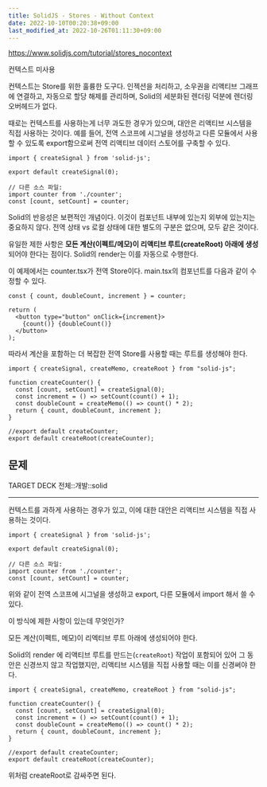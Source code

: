```yaml
---
title: SolidJS - Stores - Without Context
date: 2022-10-10T00:20:38+09:00
last_modified_at: 2022-10-26T01:11:30+09:00
---
```



https://www.solidjs.com/tutorial/stores_nocontext

컨텍스트 미사용

컨텍스트는 Store를 위한 훌륭한 도구다. 인젝션을 처리하고, 소우권을 리액티브 그래프에 연결하고, 자동으로 할당 해제를 관리하며, Solid의 세분화된 렌더링 덕분에 렌더링 오버헤드가 없다.

때로는 컨텍스트를 사용하는게 너무 과도한 경우가 있으며, 대안은 리액티브 시스템을 직접 사용하는 것이다. 예를 들어, 전역 스코프에 시그널을 생성하고 다른 모듈에서 사용할 수 있도록 export함으로써 전역 리액티브 데이터 스토어를 구축할 수 있다.

```tsx
import { createSignal } from 'solid-js';

export default createSignal(0);

// 다른 소스 파일:
import counter from './counter';
const [count, setCount] = counter;
```

Solid의 반응성은 보편적인 개념이다. 이것이 컴포넌트 내부에 있는지 외부에 있는지는 중요하지 않다. 전역 상태 vs 로컬 상태에 대한 별도의 구분은 없으며, 모두 같은 것이다.

유일한 제한 사항은 **모든 계산(이펙트/메모)이 리액티브 루트(createRoot) 아래에 생성**되어야 한다는 점이다. Solid의 render는 이를 자동으로 수행한다.

이 예제에서는 counter.tsx가 전역 Store이다. main.tsx의 컴포넌트를 다음과 같이 수정할 수 있다.

```tsx
const { count, doubleCount, increment } = counter;

return (
  <button type="button" onClick={increment}>
    {count()} {doubleCount()}
  </button>
);
```

따라서 계산을 포함하는 더 복잡한 전역 Store를 사용할 때는 루트를 생성해야 한다.

```tsx
import { createSignal, createMemo, createRoot } from "solid-js";

function createCounter() {
  const [count, setCount] = createSignal(0);
  const increment = () => setCount(count() + 1);
  const doubleCount = createMemo(() => count() * 2);
  return { count, doubleCount, increment };
}

//export default createCounter;
export default createRoot(createCounter);
```

## 문제

TARGET DECK
전체::개발::solid

---

<!--ankiQ-->

컨텍스트를 과하게 사용하는 경우가 있고, 이에 대한 대안은 리액티브 시스템을 직접 사용하는 것이다. 

```tsx
import { createSignal } from 'solid-js';

export default createSignal(0);

// 다른 소스 파일:
import counter from './counter';
const [count, setCount] = counter;
```

위와 같이 전역 스코프에 시그널을 생성하고 export, 다른 모듈에서 import 해서 쓸 수 있다.

이 방식에 제한 사항이 있는데 무엇인가?

<!--ankiA-->

모든 계산(이펙트, 메모)이 리엑티브 루트 아래에 생성되어야 한다.

Solid의 render 에 리액티브 루트를 만드는(`createRoot`) 작업이 포함되어 있어 그 동안은 신경쓰지 않고 작업했지만, 리액티브 시스템을 직접 사용할 때는 이를 신경써야 한다.

```tsx
import { createSignal, createMemo, createRoot } from "solid-js";

function createCounter() {
  const [count, setCount] = createSignal(0);
  const increment = () => setCount(count() + 1);
  const doubleCount = createMemo(() => count() * 2);
  return { count, doubleCount, increment };
}

//export default createCounter;
export default createRoot(createCounter);
```

위처럼 createRoot로 감싸주면 된다.

<!--ankiE-->
<!--ID: 1665047073531-->
